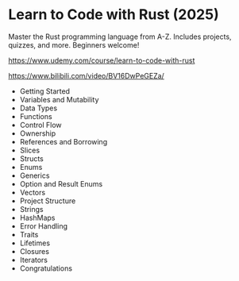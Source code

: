 # Learn to Code with Rust (2025)

Master the Rust programming language from A-Z. Includes projects, quizzes, and more. Beginners welcome!

https://www.udemy.com/course/learn-to-code-with-rust

https://www.bilibili.com/video/BV16DwPeGEZa/

- Getting Started
- Variables and Mutability
- Data Types
- Functions
- Control Flow
- Ownership
- References and Borrowing
- Slices
- Structs
- Enums
- Generics
- Option and Result Enums
- Vectors
- Project Structure
- Strings
- HashMaps
- Error Handling
- Traits
- Lifetimes
- Closures
- Iterators
- Congratulations
